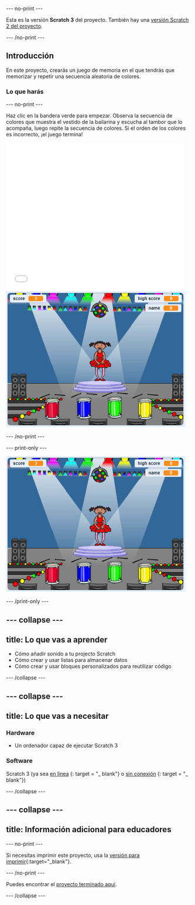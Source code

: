 \--- no-print \---

Esta es la versión **Scratch 3** del proyecto. También hay una [versión Scratch 2 del proyecto](https://projects.raspberrypi.org/en/projects/memory-scratch2).

\--- /no-print \---

## Introducción

En este proyecto, crearás un juego de memoria en el que tendrás que memorizar y repetir una secuencia aleatoria de colores.

### Lo que harás

\--- no-print \---

Haz clic en la bandera verde para empezar. Observa la secuencia de colores que muestra el vestido de la bailarina y escucha al tambor que lo acompaña, luego repite la secuencia de colores. Si el orden de los colores es incorrecto, ¡el juego termina!

<div class="scratch-preview">
  <iframe allowtransparency="true" width="485" height="402" src="//scratch.mit.edu/projects/embed/284452634/?autostart=false" frameborder="0" allowfullscreen scrolling="no" mark="crwd-mark"></iframe> <img src="images/screenshot.png" />
</div>

\--- /no-print \---

\--- print-only \---

![screenshot of finished game](images/screenshot.png)

\--- /print-only \---

## \--- collapse \---

## title: Lo que vas a aprender

+ Cómo añadir sonido a tu projecto Scratch
+ Cómo crear y usar listas para almacenar datos
+ Cómo crear y usar bloques personalizados para reutilizar código

\--- /collapse \---

## \--- collapse \---

## title: Lo que vas a necesitar

### Hardware

+ Un ordenador capaz de ejecutar Scratch 3

### Software

Scratch 3 (ya sea [en línea](https://rpf.io/scratchon) {: target = "_ blank"} o [sin conexión](https://rpf.io/scratchoff) {: target = "_ blank"})

\--- /collapse \---

## \--- collapse \---

## title: Información adicional para educadores

\--- no-print \---

Si necesitas imprimir este proyecto, usa la [versión para imprimir](https://projects.raspberrypi.org/en/projects/memory/print){:target="_blank"}.

\--- /no-print \---

Puedes encontrar el [proyecto terminado aquí](http://rpf.io/p/en/memory-get).

\--- /collapse \---